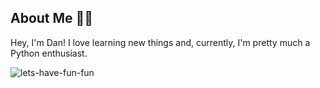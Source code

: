 ## About Me 🏳️‍🌈

Hey, I'm Dan! I love learning new things and, currently, I'm pretty much a Python enthusiast.

![lets-have-fun-fun](https://github.com/dvndnts/dvndnts/assets/120872541/bdc48918-33c7-4139-9b0c-c4e130029d87)
